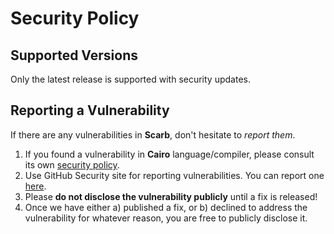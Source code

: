 # Security Policy

## Supported Versions

<!-- Use this section to tell people about which versions of your project are
currently being supported with security updates.

| Version | Supported          |
| ------- | ------------------ |
| 5.1.x   | :white_check_mark: |
| 5.0.x   | :x:                |
| 4.0.x   | :white_check_mark: |
| < 4.0   | :x:                |
-->

Only the latest release is supported with security updates.

## Reporting a Vulnerability

If there are any vulnerabilities in **Scarb**, don't hesitate to _report them_.

1. If you found a vulnerability in **Cairo** language/compiler,
   please consult its own [security policy](https://github.com/starkware-libs/cairo/security/policy).
2. Use GitHub Security site for reporting vulnerabilities.
   You can report one [here](https://github.com/software-mansion/scarb/security/advisories/new).
3. Please **do not disclose the vulnerability publicly** until a fix is released!
4. Once we have either a) published a fix, or b) declined to address the vulnerability for whatever reason,
   you are free to publicly disclose it.
